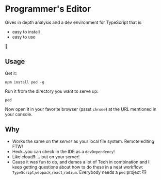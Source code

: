 # Programmer's Editor
Gives in depth analysis and a dev environment for TypeScript that is: 

* easy to install
* easy to use

🌹

## Usage 
Get it: 
```
npm install ped -g
```

Run it from the directory you want to serve up: 
```
ped
```

Now open it in your favorite browser (pssst `chrome`) at the URL mentioned in your console.

## Why 
* Works the same on the *server* as your local file system. Remote editing FTW!
* Heck..you can check in the IDE as a `devDependency`!
* Like cloud9 ... but on your server!
* Cause it was fun to do, and demos a lot of Tech in combination and I keep getting questions about how to do these in a neat workflow: `TypeScript`,`webpack`,`react`,`radium`. Everybody needs a `ped` project 🐱